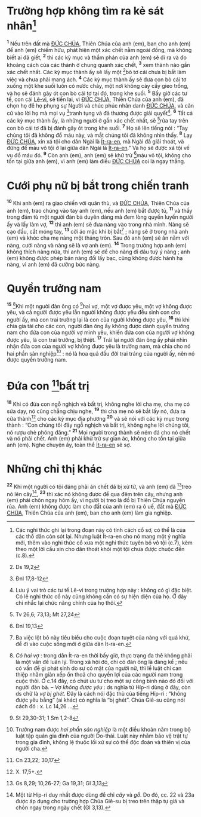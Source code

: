 # Trường hợp không tìm ra kẻ sát nhân[^1-41d6ad18-b9f5-4c6e-ae9c-fcf272283f13]
<sup><b>1</b></sup> Nếu trên đất mà [ĐỨC CHÚA](), Thiên Chúa của anh (em), ban cho anh (em) để anh (em) chiếm hữu, phát hiện một xác chết nằm ngoài đồng, mà không biết ai đã giết, <sup><b>2</b></sup> thì các kỳ mục và thẩm phán của anh (em) sẽ đi ra và đo khoảng cách của các thành ở chung quanh xác chết, <sup><b>3</b></sup> xem thành nào gần xác chết nhất. Các kỳ mục thành ấy sẽ lấy một [^1@-41d6ad18-b9f5-4c6e-ae9c-fcf272283f13]bò tơ cái chưa bị bắt làm việc và chưa phải mang ách. <sup><b>4</b></sup> Các kỳ mục thành ấy sẽ đưa con bò cái tơ xuống một khe suối luôn có nước chảy, một nơi không cày cấy gieo trồng, và họ sẽ đánh gãy ót con bò cái tơ tại đó, trong khe suối. <sup><b>5</b></sup> Bấy giờ các tư tế, con cái [Lê-vi](), sẽ tiến lại, vì [ĐỨC CHÚA](), Thiên Chúa của anh (em), đã chọn họ để họ phụng sự Người và chúc phúc nhân danh [ĐỨC CHÚA](), và căn cứ vào lời họ mà mọi vụ [^2@-41d6ad18-b9f5-4c6e-ae9c-fcf272283f13]tranh tụng và đả thương được giải quyết[^2-41d6ad18-b9f5-4c6e-ae9c-fcf272283f13]. <sup><b>6</b></sup> Tất cả các kỳ mục thành ấy, là những người ở gần xác chết nhất, sẽ [^3@-41d6ad18-b9f5-4c6e-ae9c-fcf272283f13]rửa tay trên con bò cái tơ đã bị đánh gãy ót trong khe suối. <sup><b>7</b></sup> Họ sẽ lên tiếng nói : “Tay chúng tôi đã không đổ máu này, và mắt chúng tôi đã không nhìn thấy. <sup><b>8</b></sup> Lạy [ĐỨC CHÚA](), xin xá tội cho dân Ngài là [Ít-ra-en](), mà Ngài đã giải thoát, và đừng để máu vô tội ở lại giữa dân Ngài là [Ít-ra-en]().” Và họ sẽ được xá tội về vụ đổ máu đó. <sup><b>9</b></sup> Còn anh (em), anh (em) sẽ khử trừ [^4@-41d6ad18-b9f5-4c6e-ae9c-fcf272283f13]máu vô tội, không cho tồn tại giữa anh (em), vì anh (em) làm điều [ĐỨC CHÚA]() coi là ngay thẳng.


# Cưới phụ nữ bị bắt trong chiến tranh
<sup><b>10</b></sup> Khi anh (em) ra giao chiến với quân thù, và [ĐỨC CHÚA](), Thiên Chúa của anh (em), trao chúng vào tay anh (em), nếu anh (em) bắt được tù, <sup><b>11</b></sup> và thấy trong đám tù một người đàn bà duyên dáng mà đem lòng quyến luyến người ấy và lấy làm vợ, <sup><b>12</b></sup> thì anh (em) sẽ đưa nàng vào trong nhà mình. Nàng sẽ cạo đầu, cắt móng tay, <sup><b>13</b></sup> cởi áo mặc khi bị bắt[^3-41d6ad18-b9f5-4c6e-ae9c-fcf272283f13] ; nàng sẽ ở trong nhà anh (em) và khóc cha mẹ nàng một tháng tròn. Sau đó anh (em) sẽ ăn nằm với nàng, cưới nàng và nàng sẽ là vợ anh (em). <sup><b>14</b></sup> Trong trường hợp anh (em) không thích nàng nữa, thì anh (em) sẽ để cho nàng đi đâu tuỳ ý nàng ; anh (em) không được phép bán nàng đổi lấy bạc, cũng không được hành hạ nàng, vì anh (em) đã cưỡng bức nàng.


# Quyền trưởng nam
<sup><b>15</b></sup> [^4-41d6ad18-b9f5-4c6e-ae9c-fcf272283f13]Khi một người đàn ông có [^5@-41d6ad18-b9f5-4c6e-ae9c-fcf272283f13]hai vợ, một vợ được yêu, một vợ không được yêu, và cả người được yêu lẫn người không được yêu đều sinh con cho người ấy, mà con trai trưởng lại là con của người không được yêu, <sup><b>16</b></sup> thì khi chia gia tài cho các con, người đàn ông ấy không được dành quyền trưởng nam cho đứa con của người vợ mình yêu, khiến đứa con của người vợ không được yêu, là con trai trưởng, bị thiệt. <sup><b>17</b></sup> Trái lại người đàn ông ấy phải nhìn nhận đứa con của người vợ không được yêu là trưởng nam, mà chia cho nó hai phần sản nghiệp[^5-41d6ad18-b9f5-4c6e-ae9c-fcf272283f13] : nó là hoa quả đầu đời trai tráng của người ấy, nên nó được quyền trưởng nam.


# Đứa con [^6@-41d6ad18-b9f5-4c6e-ae9c-fcf272283f13]bất trị
<sup><b>18</b></sup> Khi có đứa con ngỗ nghịch và bất trị, không nghe lời cha mẹ, cha mẹ có sửa dạy, nó cũng chẳng chịu nghe, <sup><b>19</b></sup> thì cha mẹ nó sẽ bắt lấy nó, đưa ra cửa thành[^6-41d6ad18-b9f5-4c6e-ae9c-fcf272283f13] cho các kỳ mục địa phương <sup><b>20</b></sup> và sẽ nói với các kỳ mục trong thành : “Con chúng tôi đây ngỗ nghịch và bất trị, không nghe lời chúng tôi, nó rượu chè phóng đãng.” <sup><b>21</b></sup> Mọi người trong thành sẽ ném đá cho nó chết và nó phải chết. Anh (em) phải khử trừ sự gian ác, không cho tồn tại giữa anh (em). Nghe chuyện ấy, toàn thể [Ít-ra-en]() sẽ sợ.


# Những chỉ thị khác
<sup><b>22</b></sup> Khi một người có tội đáng phải án chết đã bị xử tử, và anh (em) đã [^7@-41d6ad18-b9f5-4c6e-ae9c-fcf272283f13]treo nó lên cây[^7-41d6ad18-b9f5-4c6e-ae9c-fcf272283f13], <sup><b>23</b></sup> thì xác nó không được để qua đêm trên cây, nhưng anh (em) phải chôn ngay hôm ấy, vì người bị treo là đồ bị Thiên Chúa nguyền rủa. Anh (em) không được làm cho đất của anh (em) ra ô uế, đất mà [ĐỨC CHÚA](), Thiên Chúa của anh (em), ban cho anh (em) làm gia nghiệp.

[^1-41d6ad18-b9f5-4c6e-ae9c-fcf272283f13]: Các nghi thức ghi lại trong đoạn này có tính cách cổ sơ, có thể là của các thổ dân còn sót lại. Nhưng luật Ít-ra-en cho nó mang một ý nghĩa mới, thêm vào nghi thức cổ xưa một nghi thức tuyên bố vô tội (c.7), kèm theo một lời cầu xin cho dân thoát khỏi một tội chưa được chuộc đền (c.8).
[^2-41d6ad18-b9f5-4c6e-ae9c-fcf272283f13]: Lưu ý vai trò các tư tế Lê-vi trong trường hợp này : không có gì đặc biệt. Có lẽ nghi thức cổ này cũng không cần có sự hiện diện của họ. Ở đây chỉ nhắc lại chức năng chính của họ thôi.
[^3-41d6ad18-b9f5-4c6e-ae9c-fcf272283f13]: Ba việc lột bỏ này tiêu biểu cho cuộc đoạn tuyệt của nàng với quá khứ, để đi vào cuộc sống mới ở giữa dân Ít-ra-en.
[^4-41d6ad18-b9f5-4c6e-ae9c-fcf272283f13]: *Có hai vợ* : trong dân Ít-ra-en thời bấy giờ, thực trạng đa thê không phải là một vấn đề luân lý. Trong xã hội đó, chỉ có đàn ông là đáng kể ; nếu có vấn đề gì phát sinh do sự có mặt của người nữ, thì lề luật chỉ can thiệp nhằm giàn xếp ổn thoả cho quyền lợi của các người nam trong cuộc thôi. Ở c.14 đây, có chút ưu tư cho một sự công bình nào đó đối với người đàn bà. – *Vợ không được yêu* : ds nghĩa từ Híp-ri dùng ở đây, còn ds chữ là *vợ bị ghét*. Đây là cách nói đặc thù của tiếng Híp-ri : “không được yêu bằng” (ai khác) có nghĩa là “bị ghét”. Chúa Giê-su cũng nói cách đó : x. Lc 14,26 ...
[^5-41d6ad18-b9f5-4c6e-ae9c-fcf272283f13]: Trưởng nam được *hai phần sản nghiệp* là một điều khoản nằm trong bộ luật tập quán gia đình của người Do-thái. Luật này nhằm bảo vệ trật tự trong gia đình, không lệ thuộc lối xử sự có thể độc đoán và thiên vị của người cha.
[^6-41d6ad18-b9f5-4c6e-ae9c-fcf272283f13]: X. 17,5+.
[^7-41d6ad18-b9f5-4c6e-ae9c-fcf272283f13]: Một từ Híp-ri duy nhất được dùng để chỉ *cây* và *gỗ*. Do đó, cc. 22 và 23a được áp dụng cho trường hợp Chúa Giê-su bị treo trên thập tự giá và chôn ngay trong ngày chết (Gl 3,13).
[^1@-41d6ad18-b9f5-4c6e-ae9c-fcf272283f13]: Ds 19,2
[^2@-41d6ad18-b9f5-4c6e-ae9c-fcf272283f13]: Đnl 17,8-12
[^3@-41d6ad18-b9f5-4c6e-ae9c-fcf272283f13]: Tv 26,6; 73,13; Mt 27,24
[^4@-41d6ad18-b9f5-4c6e-ae9c-fcf272283f13]: Đnl 19,13
[^5@-41d6ad18-b9f5-4c6e-ae9c-fcf272283f13]: St 29,30-31; 1 Sm 1,2-8
[^6@-41d6ad18-b9f5-4c6e-ae9c-fcf272283f13]: Cn 23,22; 30,17
[^7@-41d6ad18-b9f5-4c6e-ae9c-fcf272283f13]: Gs 8,29; 10,26-27; Ga 19,31; Gl 3,13